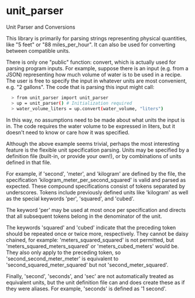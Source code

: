 # unit_parser
Unit Parser and Conversions

This library is primarily for parsing strings representing physical
quantities, like "5 feet" or "88 miles_per_hour". It can also be used
for converting between compatible units.

There is only one "public" function: convert, which is actually
used for parsing program inputs. For example, suppose there is an
input (e.g. from a JSON) representing how much volume of water is to
be used in a recipe. The user is free to specify the input in whatever
units are most convenient, e.g. "2 gallons". The code that is parsing
this input might call:
```sh
  > from unit_parser import unit_parser
  > up = unit_parser() # Initialization required
  > water_volume_liters = up.convert(water_volume, "liters")
```
In this way, no assumptions need to be made about what units the input
is in. The code requires the water volume to be expressed in liters,
but it doesn't need to know or care how it was specified.

Although the above example seems trivial, perhaps the most interesting
feature is the flexible unit specification parsing. Units may be
specified by a definition file (built-in, or provide your own!), or by
combinations of units defined in that file.

For example, if 'second', 'meter', and 'kilogram' are defined by the
file, the specification 'kilogram_meter_per_second_squared' is valid
and parsed as expected. These compound specifications consist of
tokens separated by underscores. Tokens include previously defined
units like 'kilogram' as well as the special keywords 'per',
'squared', and 'cubed'.

The keyword 'per' may be used at most once per specification and
directs that all subsequent tokens belong in the denominator of the
unit.

The keywords 'squared' and 'cubed' indicate that the preceding token
should be repeated once or twice more, respectively. They cannot be
daisy chained, for example: 'meters_squared_squared' is not permitted,
but 'meters_squared_meters_squared' or 'meters_cubed_meters' would
be. They also only apply to the preceding token, so
'second_second_meter_meter' is equivalent to
'second_squared_meter_squared' but not 'second_meter_squared'.

Finally, 'second', 'seconds', and 'sec' are not automatically
treated as equivalent units, but the unit definition file can and
does create these as if they were aliases. For example, 'seconds'
is defined as '1 second'.
